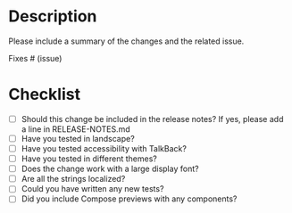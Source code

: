 # Description

Please include a summary of the changes and the related issue.

Fixes # (issue)

# Checklist

- [ ] Should this change be included in the release notes? If yes, please add a line in RELEASE-NOTES.md
- [ ] Have you tested in landscape?
- [ ] Have you tested accessibility with TalkBack?
- [ ] Have you tested in different themes?
- [ ] Does the change work with a large display font?
- [ ] Are all the strings localized?
- [ ] Could you have written any new tests?
- [ ] Did you include Compose previews with any components?